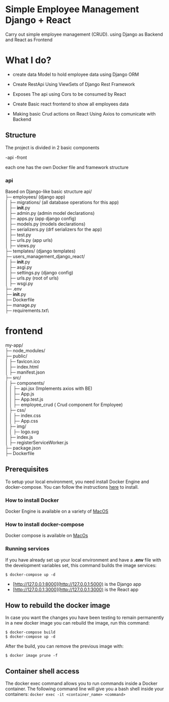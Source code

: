 # Simple Employee Management Django + React

Carry out simple employee management (CRUD). using Django as Backend and React as Frontend

# What I do?
- create data Model to hold employee data using Django ORM
- Create RestApi Using ViewSets of Django Rest Framework
- Exposes The api using Cors to be consumed by React

- Create Basic react frontend to show all employees data
- Making basic Crud actions on React Using Axios to comunicate with Backend

## Structure
The project is divided in 2 basic components

-api
-front

each one has the own Docker file and framework structure

### api
Based on Django-like basic structure
api/  \
├─ employees/ (django app) \
│  ├─ migrations/ (all database operations for this app)\
│  ├─ __init__.py\
│  ├─ admin.py (admin model declarations)\
│  ├─ apps.py (app django config)\
│  ├─ models.py (models declarations)\
│  ├─ serializers.py (drf serializers for the app)\
│  ├─ test.py\
│  ├─ urls.py (app urls)\
│  ├─ views.py \
├─ templates/ (django templates)\
├─ users_management_django_react/\
│  ├─ __init__.py\
│  ├─ asgi.py\
│  ├─ settings.py  (django config)\
│  ├─ urls.py   (root of urls)\
│  ├─ wsgi.py\
├─ .env\
├─ __init__.py\
├─ Dockerfile\
├─ manage.py\
├─ requirements.txt\

# frontend

my-app/\
├─ node_modules/\
├─ public/\
│  ├─ favicon.ico\
│  ├─ index.html\
│  ├─ manifest.json\
├─ src/\
│  ├─ components/\
│  │  ├─ api.jsx (Implements axios with BE)\
│  │  ├─ App.js\
│  │  ├─ App.test.js\
│  │  ├─ employee_crud ( Crud component for Employee)\
│  ├─ css/\
│  │  ├─ index.css\
│  │  ├─ App.css\
│  ├─ img/\
│  │  ├─ logo.svg\
│  ├─ index.js\
│  ├─ registerServiceWorker.js\
├─ package.json\
├─ Dockerfile





## Prerequisites
To setup your local environment, you need install Docker Engine and docker-compose. You can follow the instructions [here](#How-to-install-Docker) to install.

### How to install Docker

Docker Engine is available on a variety of [MacOS](https://docs.docker.com/docker-for-mac/install/)

### How to install docker-compose

Docker compose is available on [MacOs](https://docs.docker.com/compose/install/)


### Running services

If you have already set up your local environment and have a **.env** file with the development variables set, this command builds the image  services:

```shell
$ docker-compose up -d
```
  - [http://127.0.0.1:8000](http://127.0.0.1:5000) is the Django app
  - [http://127.0.0.1:3000](http://127.0.0.1:3000) is the React app



## How to rebuild the docker image

In case you want the changes you have been testing to remain permanently in a new docker image you can rebuild the image, run this command:

```shell
$ docker-compose build
$ docker-compose up -d
```

After the build, you can remove the previous image with:

```shell
$ docker image prune -f
```

## Container shell access 

The docker exec command allows you to run commands inside a Docker container. The following command line will give you a bash shell inside your containers: `docker exec -it <container_name> <command>`
